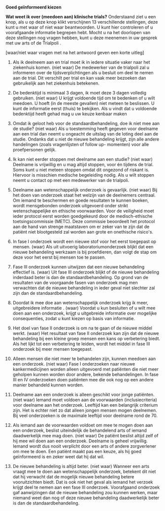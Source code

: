 **Goed geïnformeerd kiezen**

**Wat weet ik over (meedoen aan) klinische trials?**
Onderstaand ziet u een knop, als u op deze knop klikt verschijnen 13 verschillende stellingen, deze kunt u met waar of niet waar beantwoorden. U kunt hier controleren of u voorafgaande informatie begrepen hebt. Mocht u  na het doorlopen van deze stellingen nog vragen hebben,  kunt u deze meenemen in uw gesprek met uw arts of de  Trialpoli .

[waar/niet waar vragen met na het antwoord geven een korte uitleg]
1.	Als ik deelneem aan en trial moet ik in iedere situatie vaker naar  het ziekenhuis komen. 
(niet waar) 
De medewerker van de trialpoli zal u informeren over de tijdsverplichtingen als u besluit om deel te nemen aan de trial. Dit verschilt per trial en kan vaak meer bezoeken dan gebruikelijk aan het ziekenhuis betekenen.


2.	De bedenktijd is minimaal 3 dagen, ik moet deze 3 dagen volledig gebruiken. 
(niet waar)
U krijgt voldoende tijd om te bedenken of u wilt meedoen. U hoeft (in de meeste gevallen) niet meteen te beslissen. U kunt de informatie eerst (thuis) te bekijken. Als u vindt dat u voldoende bedenktijd heeft gehad mag u uw keuze kenbaar maken


3.	Omdat ik geloot heb voor de standaardbehandeling, doe ik niet mee aan de studie? 
(niet waar)
Als u toestemming heeft gegeven voor deelname aan een trial dan neemt u ongeacht de uitslag van de loting deel aan de studie. Ondanks dat u niet de nieuwe behandeling krijgt, zijn alle andere handelingen (zoals vragenlijsten of follow up- momenten) voor alle proefpersonen gelijk.


4.	Ik kan niet eerder stoppen met deelname aan een studie? 
(niet waar)
Deelname is vrijwillig en u mag altijd stoppen, voor én tijdens de trial. Soms kunt u niet meteen stoppen omdat dit ongezond of riskant is. Hiervoor is misschien medische begeleiding nodig. Als u wilt stoppen neemt u contact op met een medewerker van de trialpoli.


5.	Deelname aan wetenschappelijk onderzoek is gevaarlijk. 
(niet waar) 
Bij het doen van onderzoek staat het welzijn van de deelnemers centraal. Om iemand te beschermen en goede resultaten te kunnen boeken, wordt mensgebonden onderzoek uitgevoerd onder strikt wetenschappelijke en ethische voorwaarden. Voor de veiligheid moet ieder protocol eerst worden goedgekeurd door de medisch-ethische toetsingscommissie (METC). Deze commissie beoordeelt het protocol aan de hand van strenge maatstaven om er zeker van te zijn dat de patiënt niet blootgesteld zal worden aan grote en onethische risico's.


6.	In fase I onderzoek wordt een nieuwe stof voor het eerst toegepast op mensen. 
(waar)
Als uit uitvoerig laboratoriumonderzoek blijkt dat een nieuwe behandeling werkzaam is bij proefdieren, dan volgt de stap om deze voor het eerst bij mensen toe te passen.


7.	Fase III onderzoek kunnen uitwijzen dat een nieuwe behandeling effectief is. 
(waar)
Uit fase III onderzoek blijkt of de nieuwe behandeling inderdaad beter is dan de standaardbehandeling. Op grond van de resultaten van de voorgaande fasen van onderzoek mag men verwachten dat de nieuwe behandeling in ieder geval niet slechter zal zijn dan de standaardbehandeling.


8.	Doordat ik mee doe aan wetenschappelijk onderzoek krijg ik meer, uitgebreidere informatie . 
(waar) 
Voordat u kun besluiten of u wilt mee doen aan een onderzoek, krijgt u uitgebreide informatie over mogelijke consequenties, zodat u kunt kiezen op basis van informatie.


9.	Het doel van fase II onderzoek is om na te gaan of de nieuwe middel  werkt. 
(waar)
Het resultaat van fase II onderzoek kan zijn dat de nieuwe behandeling bij een kleine groep mensen een kans op verbetering biedt. Als het lijkt tot een verbetering te leiden, wordt het middel in fase III onderzoek bij meer mensen toegepast.


10.	Alleen mensen die niet meer te behandelen zijn, kunnen meedoen aan een onderzoek. 
(niet waar) 
Fase I onderzoeken naar nieuwe kankermedicijnen worden alleen uitgevoerd met patiënten die niet meer geholpen kunnen worden door andere, bekende behandelingen. In fase III en IV onderzoeken doen patiënten mee die ook nog op een andere manier behandeld kunnen worden.


11.	Deelname aan een onderzoek is alleen geschikt voor jonge patiënten. 
(niet waar)
Iemand moet voldoen aan de voorwaarden (inclusiecriteria) voor deelname aan het onderzoek. Leeftijd kan een belangrijk criterium zijn. Het is echter niet zo dat alleen jongen mensen mogen deelnemen. Bij veel onderzoeken is de maximale leeftijd voor deelname rond de 70. 


12.	Als iemand aan de voorwaarden voldoet om mee te mogen doen aan een onderzoek, beslist uiteindelijk de behandelend arts of iemand daadwerkelijk mee mag doen. 
(niet waar)
De patiënt beslist altijd zelf of hij mee wil doen aan een onderzoek. Deelname is geheel vrijwillig. Iemand wordt dus nooit verplicht door een arts of andere zorgverlener om mee te doen. Een patiënt maakt pas een keuze, als hij goed geïnformeerd is en zeker weet dat hij dat wil.


13.	De nieuwe behandeling is altijd beter. 
(niet waar)
Wanneer een arts vraagt mee te doen aan wetenschappelijk onderzoek, betekent dit niet dat hij verwacht dat de mogelijk nieuwe behandeling betere vooruitzichten biedt. Dat is ook niet het geval als iemand het verzoek krijgt deel te nemen aan een fase III onderzoek. Voorafgaand onderzoek gaf aanwijzingen dat de nieuwe behandeling zou kunnen werken, maar niemand weet dan nog of deze nieuwe behandeling daadwerkelijk beter is dan de standaardbehandeling.



